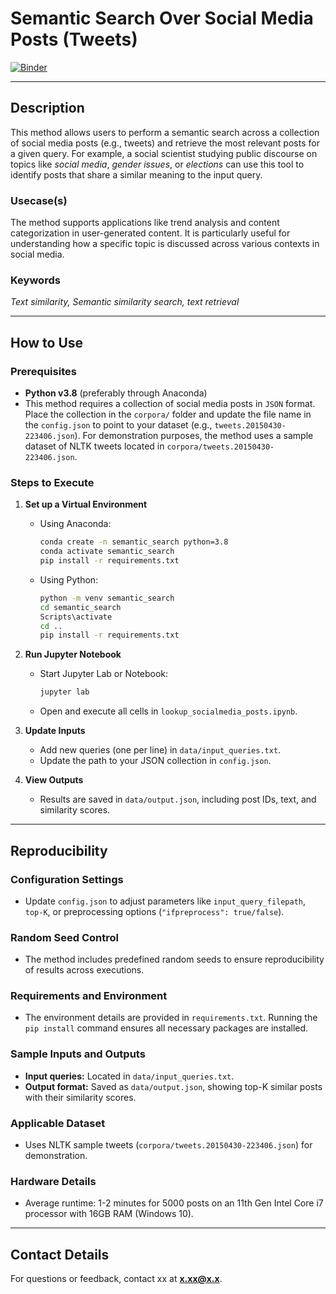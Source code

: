 # Semantic Search Over Social Media Posts (Tweets)

[![Binder](https://mybinder.org/badge_logo.svg)](https://notebooks.gesis.org/binder/v2/gh/BDA-KTS/semantic-search-over_social-media-posts/HEAD?labpath=semantic-search-over_social-media-posts.ipynb)

---
## Description
This method allows users to perform a semantic search across a collection of social media posts (e.g., tweets) and retrieve the most relevant posts for a given query. For example, a social scientist studying public discourse on topics like *social media*, *gender issues*, or *elections* can use this tool to identify posts that share a similar meaning to the input query.
### Usecase(s)
The method supports applications like trend analysis and content categorization in user-generated content. It is particularly useful for understanding how a specific topic is discussed across various contexts in social media.

### Keywords
*Text similarity, Semantic similarity search, text retrieval*

---

## How to Use

### Prerequisites
- **Python v3.8** (preferably through Anaconda)
- This method requires a collection of social media posts in `JSON` format. Place the collection in the `corpora/` folder and update the file name in the `config.json` to point to your dataset (e.g., `tweets.20150430-223406.json`). For demonstration purposes, the method uses a sample dataset of NLTK tweets located in `corpora/tweets.20150430-223406.json`.

### Steps to Execute
1. **Set up a Virtual Environment**
   - Using Anaconda:
     ```bash
     conda create -n semantic_search python=3.8
     conda activate semantic_search
     pip install -r requirements.txt
     ```
   - Using Python:
     ```bash
     python -m venv semantic_search
     cd semantic_search
     Scripts\activate
     cd ..
     pip install -r requirements.txt
     ```

2. **Run Jupyter Notebook**
   - Start Jupyter Lab or Notebook:
     ```bash
     jupyter lab
     ```
   - Open and execute all cells in `lookup_socialmedia_posts.ipynb`.

3. **Update Inputs**
   - Add new queries (one per line) in `data/input_queries.txt`.
   - Update the path to your JSON collection in `config.json`.

4. **View Outputs**
   - Results are saved in `data/output.json`, including post IDs, text, and similarity scores.

---

## Reproducibility

### Configuration Settings
- Update `config.json` to adjust parameters like `input_query_filepath`, `top-K`, or preprocessing options (`"ifpreprocess": true/false`).

### Random Seed Control
- The method includes predefined random seeds to ensure reproducibility of results across executions.

### Requirements and Environment
- The environment details are provided in `requirements.txt`. Running the `pip install` command ensures all necessary packages are installed.

### Sample Inputs and Outputs
- **Input queries:** Located in `data/input_queries.txt`.
- **Output format:** Saved as `data/output.json`, showing top-K similar posts with their similarity scores.

### Applicable Dataset
- Uses NLTK sample tweets (`corpora/tweets.20150430-223406.json`) for demonstration.

### Hardware Details
- Average runtime: 1-2 minutes for 5000 posts on an 11th Gen Intel Core i7 processor with 16GB RAM (Windows 10).

---

## Contact Details
For questions or feedback, contact xx at **x.xx@x.x**.
